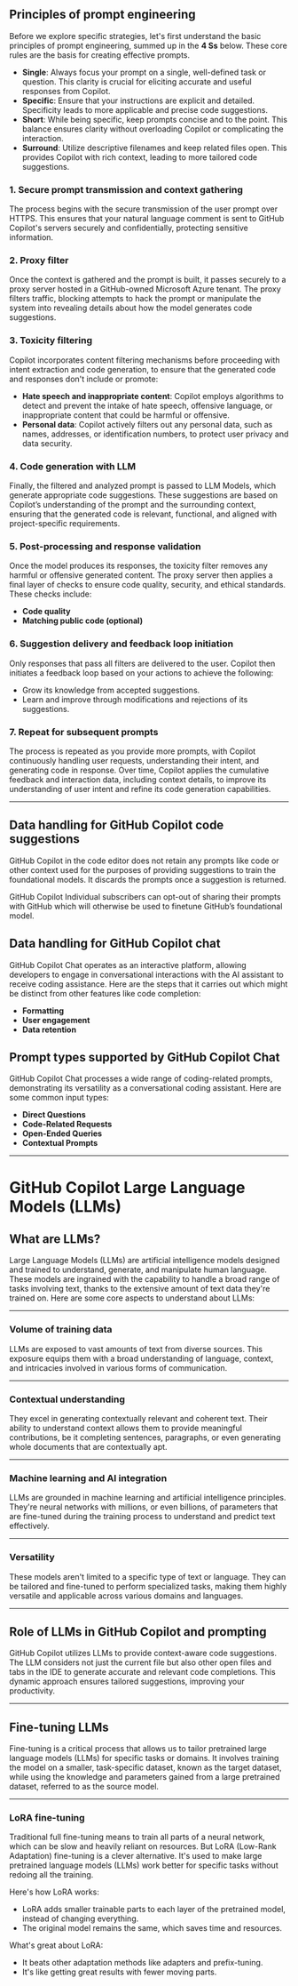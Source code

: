 ## Principles of prompt engineering

Before we explore specific strategies, let's first understand the basic principles of prompt engineering, summed up in the **4 Ss** below. These core rules are the basis for creating effective prompts.

- **Single**: Always focus your prompt on a single, well-defined task or question. This clarity is crucial for eliciting accurate and useful responses from Copilot.
- **Specific**: Ensure that your instructions are explicit and detailed. Specificity leads to more applicable and precise code suggestions.
- **Short**: While being specific, keep prompts concise and to the point. This balance ensures clarity without overloading Copilot or complicating the interaction.
- **Surround**: Utilize descriptive filenames and keep related files open. This provides Copilot with rich context, leading to more tailored code suggestions.

### 1. Secure prompt transmission and context gathering

The process begins with the secure transmission of the user prompt over HTTPS. This ensures that your natural language comment is sent to GitHub Copilot's servers securely and confidentially, protecting sensitive information.

### 2. Proxy filter

Once the context is gathered and the prompt is built, it passes securely to a proxy server hosted in a GitHub-owned Microsoft Azure tenant. The proxy filters traffic, blocking attempts to hack the prompt or manipulate the system into revealing details about how the model generates code suggestions.

### 3. Toxicity filtering

Copilot incorporates content filtering mechanisms before proceeding with intent extraction and code generation, to ensure that the generated code and responses don't include or promote:

- **Hate speech and inappropriate content**: Copilot employs algorithms to detect and prevent the intake of hate speech, offensive language, or inappropriate content that could be harmful or offensive.
- **Personal data**: Copilot actively filters out any personal data, such as names, addresses, or identification numbers, to protect user privacy and data security.

### 4. Code generation with LLM

Finally, the filtered and analyzed prompt is passed to LLM Models, which generate appropriate code suggestions. These suggestions are based on Copilot’s understanding of the prompt and the surrounding context, ensuring that the generated code is relevant, functional, and aligned with project-specific requirements.

### 5. Post-processing and response validation

Once the model produces its responses, the toxicity filter removes any harmful or offensive generated content. The proxy server then applies a final layer of checks to ensure code quality, security, and ethical standards. These checks include:
- **Code quality**
- **Matching public code (optional)**
### 6. Suggestion delivery and feedback loop initiation

Only responses that pass all filters are delivered to the user. Copilot then initiates a feedback loop based on your actions to achieve the following:
- Grow its knowledge from accepted suggestions.
- Learn and improve through modifications and rejections of its suggestions.

### 7. Repeat for subsequent prompts
The process is repeated as you provide more prompts, with Copilot continuously handling user requests, understanding their intent, and generating code in response. Over time, Copilot applies the cumulative feedback and interaction data, including context details, to improve its understanding of user intent and refine its code generation capabilities.

---
## Data handling for GitHub Copilot code suggestions
GitHub Copilot in the code editor does not retain any prompts like code or other context used for the purposes of providing suggestions to train the foundational models. It discards the prompts once a suggestion is returned.

GitHub Copilot Individual subscribers can opt-out of sharing their prompts with GitHub which will otherwise be used to finetune GitHub’s foundational model.

## Data handling for GitHub Copilot chat
GitHub Copilot Chat operates as an interactive platform, allowing developers to engage in conversational interactions with the AI assistant to receive coding assistance. Here are the steps that it carries out which might be distinct from other features like code completion:
- **Formatting**
- **User engagement**
- **Data retention**

## Prompt types supported by GitHub Copilot Chat
GitHub Copilot Chat processes a wide range of coding-related prompts, demonstrating its versatility as a conversational coding assistant. Here are some common input types:
- **Direct Questions**
- **Code-Related Requests**
- **Open-Ended Queries**
- **Contextual Prompts**

---

# GitHub Copilot Large Language Models (LLMs)

## What are LLMs?

Large Language Models (LLMs) are artificial intelligence models designed and trained to understand, generate, and manipulate human language. These models are ingrained with the capability to handle a broad range of tasks involving text, thanks to the extensive amount of text data they're trained on. Here are some core aspects to understand about LLMs:

---
### Volume of training data

LLMs are exposed to vast amounts of text from diverse sources. This exposure equips them with a broad understanding of language, context, and intricacies involved in various forms of communication.

---

### Contextual understanding

They excel in generating contextually relevant and coherent text. Their ability to understand context allows them to provide meaningful contributions, be it completing sentences, paragraphs, or even generating whole documents that are contextually apt.

---

### Machine learning and AI integration

LLMs are grounded in machine learning and artificial intelligence principles. They're neural networks with millions, or even billions, of parameters that are fine-tuned during the training process to understand and predict text effectively.

---
### Versatility

These models aren't limited to a specific type of text or language. They can be tailored and fine-tuned to perform specialized tasks, making them highly versatile and applicable across various domains and languages.

---

## Role of LLMs in GitHub Copilot and prompting

GitHub Copilot utilizes LLMs to provide context-aware code suggestions. The LLM considers not just the current file but also other open files and tabs in the IDE to generate accurate and relevant code completions. This dynamic approach ensures tailored suggestions, improving your productivity.

---

## Fine-tuning LLMs

Fine-tuning is a critical process that allows us to tailor pretrained large language models (LLMs) for specific tasks or domains. It involves training the model on a smaller, task-specific dataset, known as the target dataset, while using the knowledge and parameters gained from a large pretrained dataset, referred to as the source model.

---

### LoRA fine-tuning

Traditional full fine-tuning means to train all parts of a neural network, which can be slow and heavily reliant on resources. But LoRA (Low-Rank Adaptation) fine-tuning is a clever alternative. It's used to make large pretrained language models (LLMs) work better for specific tasks without redoing all the training.

Here's how LoRA works:

- LoRA adds smaller trainable parts to each layer of the pretrained model, instead of changing everything.
- The original model remains the same, which saves time and resources.

What's great about LoRA:

- It beats other adaptation methods like adapters and prefix-tuning.
- It's like getting great results with fewer moving parts.


